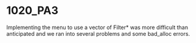 # 1020_PA3
Implementing the menu to use a vector of Filter* was more difficult than 
anticipated and we ran into several problems and some bad_alloc errors.

